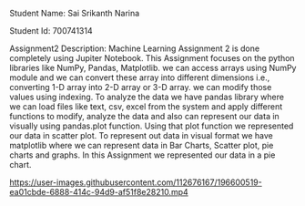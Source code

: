 Student Name: Sai Srikanth Narina 

Student Id: 700741314

Assignment2 Description:
Machine Learning Assignment 2 is done completely using Jupiter Notebook. This Assignment focuses on the python libraries like NumPy, Pandas, Matplotlib. we can access arrays using NumPy module and we can convert these array into different dimensions i.e., converting 1-D array into 2-D array or 3-D array. we can modify those values using indexing. To analyze the data we have pandas library where we can load files like text, csv, excel from the system and apply different functions to modify, analyze the data and also can represent our data in visually using pandas.plot function. Using that plot function we represented our data in scatter plot. To represent out data in visual format we have matplotlib where we can represent data in Bar Charts, Scatter plot, pie charts and graphs. In this Assignment we represented our data in a pie chart.

https://user-images.githubusercontent.com/112676167/196600519-ea01cbde-6888-414c-94d9-af51f8e28210.mp4

